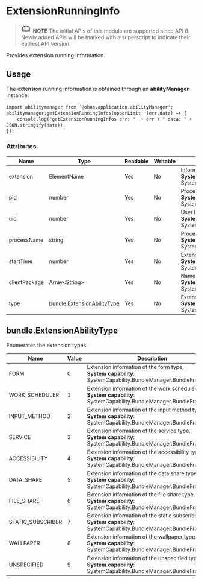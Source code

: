 # ExtensionRunningInfo

> ![icon-note.gif](public_sys-resources/icon-note.gif) **NOTE**
> The initial APIs of this module are supported since API 8. Newly added APIs will be marked with a superscript to indicate their earliest API version.


Provides extension running information.


## Usage


The extension running information is obtained through an **abilityManager** instance.


  
```
import abilitymanager from '@ohos.application.abilityManager';
abilitymanager.getExtensionRunningInfos(upperLimit, (err,data) => { 
    console.log("getExtensionRunningInfos err: "  + err + " data: " + JSON.stringify(data));
});
```


### Attributes

  | Name| Type| Readable| Writable| Description| 
| -------- | -------- | -------- | -------- | -------- |
| extension | ElementName | Yes| No| Information that matches an extension. <br><b>System capability</b>: SystemCapability.Ability.AbilityRuntime.Core| 
| pid | number | Yes| No| Process ID. <br><b>System capability</b>: SystemCapability.Ability.AbilityRuntime.Core| 
| uid | number | Yes| No| User ID. <br><b>System capability</b>: SystemCapability.Ability.AbilityRuntime.Core| 
| processName | string | Yes| No| Process name. <br><b>System capability</b>: SystemCapability.Ability.AbilityRuntime.Core| 
| startTime | number | Yes| No| Extension start time. <br><b>System capability</b>: SystemCapability.Ability.AbilityRuntime.Core| 
| clientPackage | Array&lt;String&gt; | Yes| No| Names of all packages in the process. <br><b>System capability</b>: SystemCapability.Ability.AbilityRuntime.Core| 
| type | [bundle.ExtensionAbilityType](#bundle-extensionabilitytype) | Yes| No| Extension type. <br><b>System capability</b>: SystemCapability.Ability.AbilityRuntime.Core| 


## bundle.ExtensionAbilityType

Enumerates the extension types.

  | Name| Value| Description| 
| -------- | -------- | -------- |
| FORM | 0 | Extension information of the form type. <br><b>System capability</b>: SystemCapability.BundleManager.BundleFramework| 
| WORK_SCHEDULER | 1 | Extension information of the work scheduler type. <br><b>System capability</b>: SystemCapability.BundleManager.BundleFramework| 
| INPUT_METHOD | 2 | Extension information of the input method type. <br><b>System capability</b>: SystemCapability.BundleManager.BundleFramework| 
| SERVICE | 3 | Extension information of the service type. <br><b>System capability</b>: SystemCapability.BundleManager.BundleFramework| 
| ACCESSIBILITY | 4 | Extension information of the accessibility type. <br><b>System capability</b>: SystemCapability.BundleManager.BundleFramework| 
| DATA_SHARE | 5 | Extension information of the data share type. <br><b>System capability</b>: SystemCapability.BundleManager.BundleFramework| 
| FILE_SHARE | 6 | Extension information of the file share type. <br><b>System capability</b>: SystemCapability.BundleManager.BundleFramework| 
| STATIC_SUBSCRIBER | 7 | Extension information of the static subscriber type. <br><b>System capability</b>: SystemCapability.BundleManager.BundleFramework| 
| WALLPAPER | 8 | Extension information of the wallpaper type. <br><b>System capability</b>: SystemCapability.BundleManager.BundleFramework| 
| UNSPECIFIED | 9 | Extension information of the unspecified type. <br><b>System capability</b>: SystemCapability.BundleManager.BundleFramework| 
